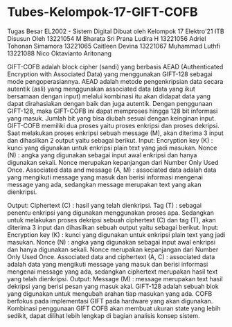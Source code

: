 # Tubes-Kelompok-17-GIFT-COFB
Tugas Besar EL2002 - Sistem Digital
Dibuat oleh Kelompok 17 Elektro'21 ITB
Disusun Oleh
					13221054  M Bharata Sri Prana Ludira H
					13221056  Adriel Tohonan Simamora
					13221065  Caitleen Devina
					13221067  Muhammad Luthfi
					13221088  Nico Oktavianto Aritonang

GIFT-COFB adalah block cipher (sandi) yang berbasis AEAD (Authenticated Encryption with Associated Data) yang menggunakan GIFT-128 sebagai mode pengoperasiannya. AEAD adalah metode pengenkripsian data secara autentik (asli) yang menggunakan associated data (data yang ikut bersamaan dengan input) melalui kombinasi itu akan didapat data yang dapat dirahasiakan dengan baik dan juga autentik. Dengan penggunaan GIFT-128, maka GIFT-COFB ini dapat memproses hingga 128 bit informasi yang masuk. Jumlah bit yang bisa diubah sesuai dengan keinginan input. 
GIFT-COFB memiliki dua proses yaitu proses enkripsi dan proses dekripsi. Saat melakukan proses enkripsi sebuah message (M), akan diterima 3 input dan dihasilkan 2 output yaitu sebagai berikut.
Input:
	Encryption key (K) : kunci yang digunakan untuk enkripsi plain text yang jadi masukan.
	Nonce (N) : angka yang digunakan sebagai input awal enkripsi dan hanya digunakan sekali. Nonce merupakan kepanjangan dari Number Only Used Once.
	Associated data and message (A, M) : associated data adalah data yang mengikuti message yang masuk dan berisi informasi mengenai message yang ada, sedangkan message merupakan text yang akan dienkripsi.

Output:
	Ciphertext (C) : hasil yang telah dienkripsi.
	Tag (T) : sebagai penentu enkripsi yang digunakan menggunakan proses apa.
Sedangkan untuk melakukan proses dekripsi sebuah ciphertext (C) dan tag (T), akan diterima 3 input dan dihasilkan sebuah output yaitu sebagai berikut.
Input:
	Encryption key (K) : kunci yang digunakan untuk enkripsi plain text yang jadi masukan.
	Nonce (N) : angka yang digunakan sebagai input awal enkripsi dan hanya digunakan sekali. Nonce merupakan kepanjangan dari Number Only Used Once.
	Associated data and ciphertext (A, C) : associated data adalah data yang mengikuti message yang masuk dan berisi informasi mengenai message yang ada, sedangkan ciphertext merupakan hasil text yang telah dienkripsi.
Output:
	Message (M) : message merupakan text hasil dekripsi yang berisi pesan yang masuk akal.
	GIFT-128 adalah sebuah blok yang digunakan untuk mengubah arahan tiap masukan yang ada. COFB berfokus pada implementasi GIFT pada hardware yang akan digunakan. Kombinasi penggunaan GIFT COFB akan membuat ukuran state yang lebih sedikit, dapat dilihat lebih lengkap di bagian analisis konsep sistem.


